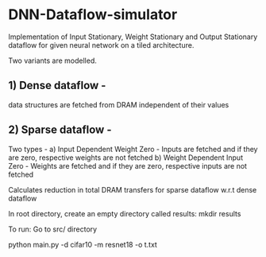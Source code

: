 # DNN-Dataflow-simulator
 Implementation of Input Stationary, Weight Stationary and Output Stationary dataflow for given neural network on a tiled architecture.

Two variants are modelled.

## 1) Dense dataflow - 
data structures are fetched from DRAM independent of their values
## 2) Sparse dataflow -
Two types -
a) Input Dependent Weight Zero - Inputs are fetched and if they are zero, respective weights are not fetched
b) Weight Dependent Input Zero - Weights are fetched and if they are zero, respective inputs are not fetched

Calculates reduction in total DRAM transfers for sparse dataflow w.r.t dense dataflow


In root directory, create an empty directory called results:
mkdir results

To run:
Go to src/ directory

python main.py -d cifar10 -m resnet18 -o t.txt





 
